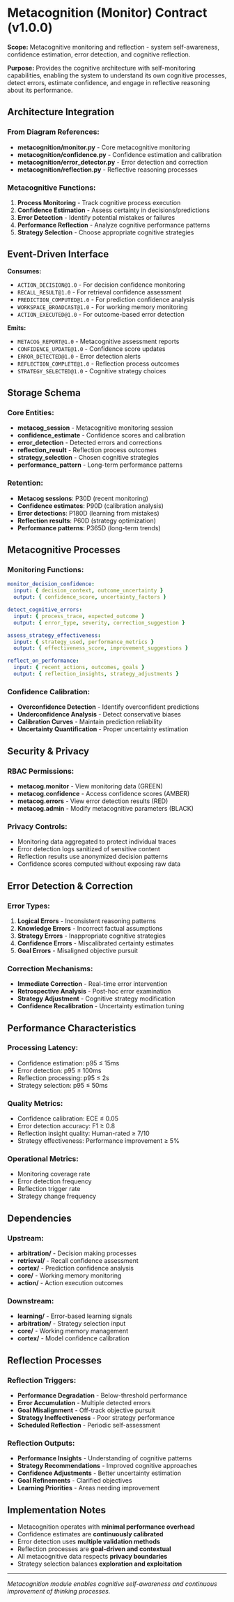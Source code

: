 # Metacognition (Monitor) Contract (v1.0.0)

**Scope:** Metacognitive monitoring and reflection - system self-awareness, confidence estimation, error detection, and cognitive reflection.

**Purpose:** Provides the cognitive architecture with self-monitoring capabilities, enabling the system to understand its own cognitive processes, detect errors, estimate confidence, and engage in reflective reasoning about its performance.

## Architecture Integration

### From Diagram References:
- **metacognition/monitor.py** - Core metacognitive monitoring
- **metacognition/confidence.py** - Confidence estimation and calibration
- **metacognition/error_detector.py** - Error detection and correction
- **metacognition/reflection.py** - Reflective reasoning processes

### Metacognitive Functions:
1. **Process Monitoring** - Track cognitive process execution
2. **Confidence Estimation** - Assess certainty in decisions/predictions
3. **Error Detection** - Identify potential mistakes or failures
4. **Performance Reflection** - Analyze cognitive performance patterns
5. **Strategy Selection** - Choose appropriate cognitive strategies

## Event-Driven Interface

**Consumes:**
- `ACTION_DECISION@1.0` - For decision confidence monitoring
- `RECALL_RESULT@1.0` - For retrieval confidence assessment
- `PREDICTION_COMPUTED@1.0` - For prediction confidence analysis
- `WORKSPACE_BROADCAST@1.0` - For working memory monitoring
- `ACTION_EXECUTED@1.0` - For outcome-based error detection

**Emits:**
- `METACOG_REPORT@1.0` - Metacognitive assessment reports
- `CONFIDENCE_UPDATE@1.0` - Confidence score updates
- `ERROR_DETECTED@1.0` - Error detection alerts
- `REFLECTION_COMPLETE@1.0` - Reflection process outcomes
- `STRATEGY_SELECTED@1.0` - Cognitive strategy choices

## Storage Schema

### Core Entities:
- **metacog_session** - Metacognitive monitoring session
- **confidence_estimate** - Confidence scores and calibration
- **error_detection** - Detected errors and corrections
- **reflection_result** - Reflection process outcomes
- **strategy_selection** - Chosen cognitive strategies
- **performance_pattern** - Long-term performance patterns

### Retention:
- **Metacog sessions**: P30D (recent monitoring)
- **Confidence estimates**: P90D (calibration analysis)
- **Error detections**: P180D (learning from mistakes)
- **Reflection results**: P60D (strategy optimization)
- **Performance patterns**: P365D (long-term trends)

## Metacognitive Processes

### Monitoring Functions:
```yaml
monitor_decision_confidence:
  input: { decision_context, outcome_uncertainty }
  output: { confidence_score, uncertainty_factors }

detect_cognitive_errors:
  input: { process_trace, expected_outcome }
  output: { error_type, severity, correction_suggestion }

assess_strategy_effectiveness:
  input: { strategy_used, performance_metrics }
  output: { effectiveness_score, improvement_suggestions }

reflect_on_performance:
  input: { recent_actions, outcomes, goals }
  output: { reflection_insights, strategy_adjustments }
```

### Confidence Calibration:
- **Overconfidence Detection** - Identify overconfident predictions
- **Underconfidence Analysis** - Detect conservative biases
- **Calibration Curves** - Maintain prediction reliability
- **Uncertainty Quantification** - Proper uncertainty estimation

## Security & Privacy

### RBAC Permissions:
- **metacog.monitor** - View monitoring data (GREEN)
- **metacog.confidence** - Access confidence scores (AMBER)
- **metacog.errors** - View error detection results (RED)
- **metacog.admin** - Modify metacognitive parameters (BLACK)

### Privacy Controls:
- Monitoring data aggregated to protect individual traces
- Error detection logs sanitized of sensitive content
- Reflection results use anonymized decision patterns
- Confidence scores computed without exposing raw data

## Error Detection & Correction

### Error Types:
1. **Logical Errors** - Inconsistent reasoning patterns
2. **Knowledge Errors** - Incorrect factual assumptions
3. **Strategy Errors** - Inappropriate cognitive strategies
4. **Confidence Errors** - Miscalibrated certainty estimates
5. **Goal Errors** - Misaligned objective pursuit

### Correction Mechanisms:
- **Immediate Correction** - Real-time error intervention
- **Retrospective Analysis** - Post-hoc error examination
- **Strategy Adjustment** - Cognitive strategy modification
- **Confidence Recalibration** - Uncertainty estimation tuning

## Performance Characteristics

### Processing Latency:
- Confidence estimation: p95 ≤ 15ms
- Error detection: p95 ≤ 100ms
- Reflection processing: p95 ≤ 2s
- Strategy selection: p95 ≤ 50ms

### Quality Metrics:
- Confidence calibration: ECE ≤ 0.05
- Error detection accuracy: F1 ≥ 0.8
- Reflection insight quality: Human-rated ≥ 7/10
- Strategy effectiveness: Performance improvement ≥ 5%

### Operational Metrics:
- Monitoring coverage rate
- Error detection frequency
- Reflection trigger rate
- Strategy change frequency

## Dependencies

### Upstream:
- **arbitration/** - Decision making processes
- **retrieval/** - Recall confidence assessment
- **cortex/** - Prediction confidence analysis
- **core/** - Working memory monitoring
- **action/** - Action execution outcomes

### Downstream:
- **learning/** - Error-based learning signals
- **arbitration/** - Strategy selection input
- **core/** - Working memory management
- **cortex/** - Model confidence calibration

## Reflection Processes

### Reflection Triggers:
- **Performance Degradation** - Below-threshold performance
- **Error Accumulation** - Multiple detected errors
- **Goal Misalignment** - Off-track objective pursuit
- **Strategy Ineffectiveness** - Poor strategy performance
- **Scheduled Reflection** - Periodic self-assessment

### Reflection Outputs:
- **Performance Insights** - Understanding of cognitive patterns
- **Strategy Recommendations** - Improved cognitive approaches
- **Confidence Adjustments** - Better uncertainty estimation
- **Goal Refinements** - Clarified objectives
- **Learning Priorities** - Areas needing improvement

## Implementation Notes

- Metacognition operates with **minimal performance overhead**
- Confidence estimates are **continuously calibrated**
- Error detection uses **multiple validation methods**
- Reflection processes are **goal-driven and contextual**
- All metacognitive data respects **privacy boundaries**
- Strategy selection balances **exploration and exploitation**

---

*Metacognition module enables cognitive self-awareness and continuous improvement of thinking processes.*
